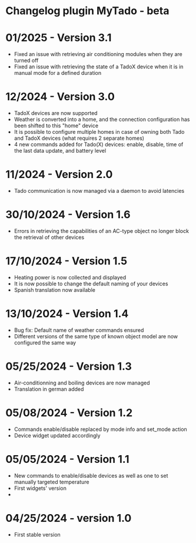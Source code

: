 # Changelog plugin MyTado - beta

# 01/2025 - Version 3.1

- Fixed an issue with retrieving air conditioning modules when they are turned off  
- Fixed an issue with retrieving the state of a TadoX device when it is in manual mode for a defined duration  

# 12/2024 - Version 3.0

- TadoX devices are now supported
- Weather is converted into a home, and the connection configuration has been shifted to this "home" device
- It is possible to configure multiple homes in case of owning both Tado and TadoX devices (what requires 2 separate homes)
- 4 new commands added for Tado(X) devices: enable, disable, time of the last data update, and battery level

# 11/2024 - Version 2.0

- Tado communication is now managed via a daemon to avoid latencies

# 30/10/2024 - Version 1.6

- Errors in retrieving the capabilities of an AC-type object no longer block the retrieval of other devices

# 17/10/2024 - Version 1.5

- Heating power is now collected and displayed
- It is now possible to change the default naming of your devices
- Spanish translation now available

# 13/10/2024 - Version 1.4

- Bug fix: Default name of weather commands ensured
- Different versions of the same type of known object model are now configured the same way

# 05/25/2024 - Version 1.3

- Air-conditionning and boiling devices are now managed
- Translation in german added

# 05/08/2024 - Version 1.2

- Commands enable/disable replaced by mode info and set_mode action
- Device widget updated accordingly

# 05/05/2024 - Version 1.1

- New commands to enable/disable devices as well as one to set manually targeted temperature
- First widgets' version
-
# 04/25/2024 - version 1.0

- First stable version